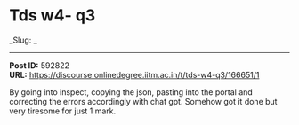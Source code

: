 # Tds w4- q3
_Slug: _

---
**Post ID:** 592822  
**URL:** https://discourse.onlinedegree.iitm.ac.in/t/tds-w4-q3/166651/1  

By going into inspect, copying the json, pasting into the portal and correcting the errors accordingly with chat gpt. Somehow got it done but very tiresome for just 1 mark.

